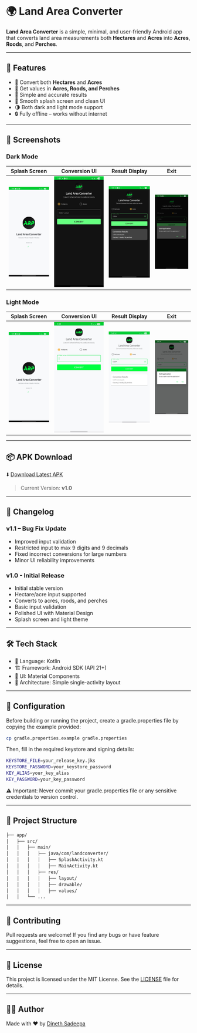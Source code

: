 # 🌍 Land Area Converter

**Land Area Converter** is a simple, minimal, and user-friendly Android app that converts land area measurements both **Hectares** and **Acres** into **Acres**, **Roods**, and **Perches**.

---

## 🚀 Features

- 🔁 Convert both **Hectares** and **Acres**
- 📐 Get values in **Acres, Roods, and Perches**
- 🎯 Simple and accurate results
- 🌿 Smooth splash screen and clean UI
- 🌗 Both dark and light mode support
- 🔒 Fully offline – works without internet

---

## 📱 Screenshots

### Dark Mode
| Splash Screen | Conversion UI | Result Display | Exit |
|---------------|----------------|----------------|----------------|
| ![splash](screenshots/splash.jpg) | ![main](screenshots/main.jpg) | ![result](screenshots/result.jpg) | ![exit](screenshots/exitConf.jpg) |

### Light Mode
| Splash Screen | Conversion UI | Result Display | Exit |
|---------------|----------------|----------------|----------------|
| ![splash](screenshots/splash.jpg) | ![main](screenshots/mainL.jpg) | ![result](screenshots/resultL.jpg) | ![exit](screenshots/exitConfL.jpg) |

---

## 📦 APK Download

⬇️ [Download Latest APK](https://github.com/dinethsadee01/ARP---Land-Area-Converter/releases/download/v1.1/ARP.v1.1.apk)

> Current Version: **v1.0**

---

## 📄 Changelog

### v1.1 – Bug Fix Update  
- Improved input validation  
- Restricted input to max 9 digits and 9 decimals  
- Fixed incorrect conversions for large numbers  
- Minor UI reliability improvements  

### v1.0 - Initial Release
- Initial stable version
- Hectare/acre input supported
- Converts to acres, roods, and perches
- Basic input validation
- Polished UI with Material Design
- Splash screen and light theme

---

## 🛠 Tech Stack

- 🧠 Language: Kotlin
- 🏗 Framework: Android SDK (API 21+)
- 🎨 UI: Material Components
- 📁 Architecture: Simple single-activity layout

---

## 🔧 Configuration
Before building or running the project, create a gradle.properties file by copying the example provided:

```bash
cp gradle.properties.example gradle.properties
```
Then, fill in the required keystore and signing details:

```bash
KEYSTORE_FILE=your_release_key.jks
KEYSTORE_PASSWORD=your_keystore_password
KEY_ALIAS=your_key_alias
KEY_PASSWORD=your_key_password
```
⚠️ Important: Never commit your gradle.properties file or any sensitive credentials to version control.

---

## 📂 Project Structure

```bash
├── app/
│   ├── src/
│   │   ├── main/
│   │   │   ├── java/com/landconverter/
│   │   │   │   ├── SplashActivity.kt
│   │   │   │   ├── MainActivity.kt
│   │   │   ├── res/
│   │   │   │   ├── layout/
│   │   │   │   ├── drawable/
│   │   │   │   ├── values/
│   │   └── ...
```

---

## 🤝 Contributing
Pull requests are welcome!
If you find any bugs or have feature suggestions, feel free to open an issue.

---

## 📜 License
This project is licensed under the MIT License.
See the [LICENSE](https://github.com/dinethsadee01/ARP---Land-Area-Converter/blob/master/LICENSE) file for details.

---

## 👨‍💻 Author
Made with ❤️ by [Dineth Sadeepa](https://github.com/dinethsadee01/)
